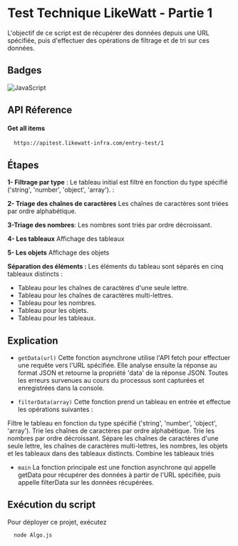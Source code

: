 
# Test Technique LikeWatt - Partie 1

L'objectif de ce script est de récupérer des données depuis une URL spécifiée, puis d'effectuer des opérations de filtrage et de tri sur ces données.


## Badges

![JavaScript](https://img.shields.io/badge/javascript-%23323330.svg?style=for-the-badge&logo=javascript&logoColor=%23F7DF1E)



## API Réference

#### Get all items

```http
  https://apitest.likewatt-infra.com/entry-test/1
```


## Étapes

**1- Filtrage par type** :
Le tableau initial est filtré en fonction du type spécifié ('string', 'number', 'object', 'array').
:

**2- Triage des chaînes de caractères**
Les chaînes de caractères sont triées par ordre alphabétique.

**3-Triage des nombres**:
Les nombres sont triés par ordre décroissant.

**4- Les tableaux** Affichage des tableaux

**5- Les objets** Affichage des objets

**Séparation des éléments :**
Les éléments du tableau sont séparés en cinq tableaux distincts :
- Tableau pour les chaînes de caractères d'une seule lettre.
- Tableau pour les chaînes de caractères multi-lettres.
- Tableau pour les nombres.
- Tableau pour les objets.
- Tableau pour les tableaux.



## Explication 

 - `getData(url)`
Cette fonction asynchrone utilise l'API fetch pour effectuer une requête vers l'URL spécifiée. Elle analyse ensuite la réponse au format JSON et retourne la propriété 'data' de la réponse JSON. Toutes les erreurs survenues au cours du processus sont capturées et enregistrées dans la console.

- `filterData(array)`
Cette fonction prend un tableau en entrée et effectue les opérations suivantes :

Filtre le tableau en fonction du type spécifié ('string', 'number', 'object', 'array').
Trie les chaînes de caractères par ordre alphabétique.
Trie les nombres par ordre décroissant.
Sépare les chaînes de caractères d'une seule lettre, les chaînes de caractères multi-lettres, les nombres, les objets et les tableaux dans des tableaux distincts.
Combine les tableaux triés

- `main`
La fonction principale est une fonction asynchrone qui appelle getData pour récupérer des données à partir de l'URL spécifiée, puis appelle filterData sur les données récupérées.
## Exécution du script 

Pour déployer ce projet, exécutez

```bash
  node Algo.js

```

